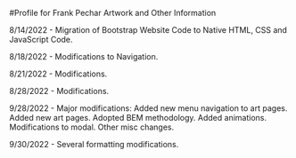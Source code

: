 #Profile for Frank Pechar
Artwork and Other Information

8/14/2022 - Migration of Bootstrap Website Code to Native HTML, CSS and JavaScript Code.

8/18/2022 - Modifications to Navigation.

8/21/2022 - Modifications.

8/28/2022 - Modifications.

9/28/2022 - Major modifications: Added new menu navigation to art pages. Added new art pages. Adopted BEM methodology. Added animations. Modifications to modal. Other misc changes.

9/30/2022 - Several formatting modifications.
